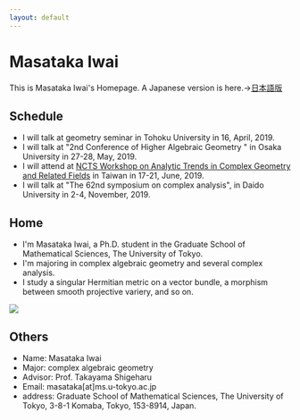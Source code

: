 ```yaml
---
layout: default
---
```




# **Masataka Iwai**
This is Masataka Iwai's Homepage.
A Japanese version is here.→[日本語版](https://masataka123.github.io/blog3/)

## **Schedule**
- I will talk at geometry seminar in Tohoku University in 16, April, 2019. 
- I will talk at "2nd Conference of Higher Algebraic Geometry " in Osaka University in 27-28, May, 2019. 
- I will attend at [NCTS Workshop on Analytic Trends in Complex Geometry and Related Fields](http://www.ncts.ntu.edu.tw/events_2_detail.php?nid=223) in Taiwan in 17-21, June, 2019. 
- I will talk at "The 62nd symposium on complex analysis", in Daido University in 2-4, November, 2019. 

## **Home**
- I'm Masataka Iwai, a Ph.D. student in the Graduate School of Mathematical Sciences, The University of Tokyo.
- I'm majoring in complex algebraic geometry and several complex analysis.
- I study a singular Hermitian metric on a vector bundle, a morphism between smooth projective variery, and so on.

![](https://masataka123.github.io/blog3_e/picture/0.jpg )

## **Others**
- Name: Masataka Iwai
- Major: complex algebraic geometry
- Advisor: Prof. Takayama Shigeharu
- Email: masataka[at]ms.u-tokyo.ac.jp
- address: Graduate School of Mathematical Sciences, The University of Tokyo, 3-8-1 Komaba,
Tokyo, 153-8914, Japan.



